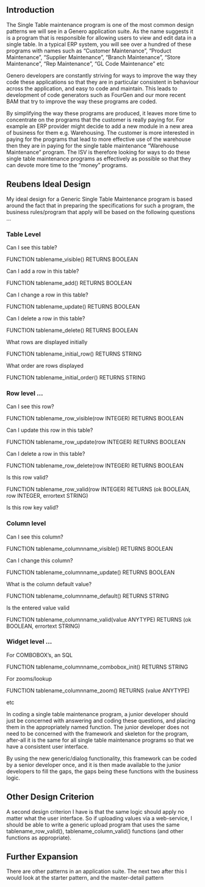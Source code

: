 ## Introduction
 
The Single Table maintenance program is one of the most common design patterns we will see in a Genero application suite.  As the name suggests it is a program that is responsible for allowing users to view and edit data in a single table.  In a typical ERP system, you will see over a hundred of these programs with names such as “Customer Maintenance”, “Product Maintenance”, “Supplier Maintenance”, “Branch Maintenance”, “Store Maintenance”, “Rep Maintenance”, “GL Code Maintenance” etc
 
Genero developers are constantly striving for ways to improve the way they code these applications so that they are in particular consistent in behaviour across the application, and easy to code and maintain.  This leads to development of code generators such as FourGen and our more recent BAM that try to improve the way these programs are coded.
 
By simplifying the way these programs are produced, it leaves more time to concentrate on the programs that the customer is really paying for.  For example an ERP provider might decide to add a new module in a new area of business for them e.g. Warehousing.  The customer is more interested in paying for the programs that lead to more effective use of the warehouse then they are in paying for the single table maintenance “Warehouse Maintenance” program.  The ISV is therefore looking for ways to do these single table maintenance programs as effectively as possible so that they can devote more time to the “money” programs.

## Reubens Ideal Design

My ideal design for a Generic Single Table Maintenance program is based around the fact that in preparing the specifications for such a program, the business rules/program that apply will be based on the following questions ...

### Table Level 
 
Can I see this table?

FUNCTION tablename_visible() RETURNS BOOLEAN

Can I add a row in this table?

FUNCTION tablename_add() RETURNS BOOLEAN

Can I change a row in this table?

FUNCTION tablename_update() RETURNS BOOLEAN

Can I delete a row in this table?

FUNCTION tablename_delete() RETURNS BOOLEAN

What rows are displayed initially

FUNCTION tablename_initial_row() RETURNS STRING

What order are rows displayed

FUNCTION tablename_initial_order() RETURNS STRING

### Row level ... 
 
Can I see this row?

FUNCTION tablename_row_visible(row INTEGER) RETURNS BOOLEAN

Can I update this row in this table?

FUNCTION tablename_row_update(row INTEGER) RETURNS BOOLEAN

Can I delete a row in this table?

FUNCTION tablename_row_delete(row INTEGER) RETURNS BOOLEAN

Is this row valid?

FUNCTION tablename_row_valid(row INTEGER) RETURNS (ok BOOLEAN, row INTEGER, errortext STRING)

Is this row key valid?

### Column level 
 
Can I see this column?

FUNCTION tablename_columnname_visible() RETURNS BOOLEAN

Can I change this column? 

FUNCTION tablename_columnname_update() RETURNS BOOLEAN

What is the column default value?

FUNCTION tablename_columnname_default() RETURNS STRING

Is the entered value valid

FUNCTION tablename_columnname_valid(value ANYTYPE) RETURNS (ok BOOLEAN, errortext STRING)
 
### Widget level ...
 
For COMBOBOX’s, an SQL 

FUNCTION tablename_columnname_combobox_init() RETURNS STRING

For zooms/lookup 

FUNCTION tablename_columnname_zoom() RETURNS (value ANYTYPE)

etc
 
In coding a single table maintenance program, a junior developer should just be concerned with answering and coding these questions, and placing them in the appropriately named function.  The junior developer does not need to be concerned with the framework and skeleton for the program, after-all it is the same for all single table maintenance programs so that we have a consistent user interface.
 
By using the new generic/dialog functionality, this framework can be coded by a senior developer once, and it is then made available to the junior developers to fill the gaps, the gaps being these functions with the business logic.

## Other Design Criterion

A second design criterion I have is that the same logic should apply no matter what the user interface.  So if uploading values via a web-service, I should be able to write a generic upload program that uses the same tablename_row_valid(), tablename_column_valid() functions (and other functions as appropriate).

## Further Expansion

There are other patterns in an application suite.  The next two after this I would look at the starter pattern, and the master-detail pattern
